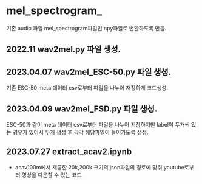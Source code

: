 # mel_spectrogram_
기존 audio 파일 mel_spectrogram파일인 npy파일로 변환하도록 만듬.

## 2022.11 wav2mel.py 파일 생성.  
## 2023.04.07 wav2mel_ESC-50.py 파일 생성.  
기존 ESC-50 meta 데이터 csv로부터 파일을 나누어 저장하게 코드생성.  
## 2023.04.09 wav2mel_FSD.py 파일 생성.   
ESC-50과 같이 meta 데이터 csv로부터 파일을 나누어 저장하지만 label이 두개씩 있는 경우가 있어서 두개 생성 후 각각 해당파일이 들어가도록 생성.
## 2023.07.27 extract_acav2.ipynb
- acav100m에서 제공한 20k,200k 크기의 json파일의 경로에 맞춰 youtube로부터 영상을 다운할 수 있는 코드.
